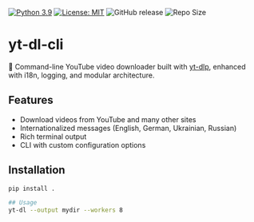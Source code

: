 [![Python 3.9](https://img.shields.io/badge/python-3.9-blue.svg)](https://www.python.org/downloads/release/python-3921/)
[![License: MIT](https://img.shields.io/badge/License-MIT-yellow.svg)](LICENSE)
![GitHub release](https://img.shields.io/github/v/release/harley029/yt_dl_cli)
![Repo Size](https://img.shields.io/github/repo-size/harley029/yt_dl_cli)

# yt-dl-cli

🎥 Command-line YouTube video downloader built with [yt-dlp](https://github.com/harley029/yt_dl_cli), enhanced with i18n, logging, and modular architecture.

## Features

- Download videos from YouTube and many other sites
- Internationalized messages (English, German, Ukrainian, Russian)
- Rich terminal output
- CLI with custom configuration options

## Installation

```bash
pip install .

## Usage
yt-dl --output mydir --workers 8
